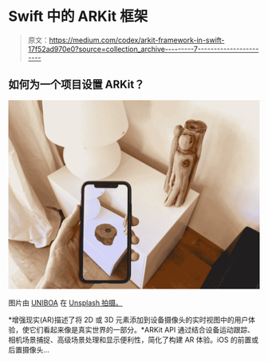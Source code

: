 # Swift 中的 ARKit 框架

> 原文：<https://medium.com/codex/arkit-framework-in-swift-17f52ad970e0?source=collection_archive---------7----------------------->

## 如何为一个项目设置 ARKit？

![](img/5c3b7b2868014bcb801547016a40f165.png)

图片由 [UNIBOA](https://unsplash.com/@uniboa) 在 [Unsplash 拍摄。](https://unsplash.com)

*增强现实(AR)描述了将 2D 或 3D 元素添加到设备摄像头的实时视图中的用户体验，使它们看起来像是真实世界的一部分。*ARKit API 通过结合设备运动跟踪、相机场景捕捉、高级场景处理和显示便利性，简化了构建 AR 体验。iOS 的前置或后置摄像头…